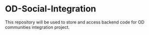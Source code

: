 # OD-Social-Integration
This repository will be used to store and access backend code for OD communities integration project.
